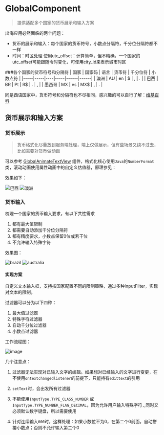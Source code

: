 # GlobalComponent
> 提供适配多个国家的货币展示和输入方案

出海应用必然面临的两个问题：
* 货币的展示和输入：每个国家的货币符号，小数点分隔符，千分位分隔符都不一样
* 时间：时区处理
    使用utc_offset：计算简单，但不精确，一个国家的utc_offset可能跟随令时变化，可使用city_id来表示城市时区


###各个国家的货币符号和分隔符
| 国家  | 国家码 | 语言 | 货币符 | 千分位符 | 小数点符 |
|-----|-----|----|-----|------|------|
| 澳洲  | AU  | en | $   | ,    | .    |
| 巴西  | BR  | Pt | R$  | .    | ,    |
| 墨西哥 | MX  | es | MX$ | ,    | .    |

同是西语国家中，货币符号和分隔符也不尽相同，感兴趣的可以自行了解：[维基百科](https://wiki.zhonghuashu.com/wiki/%E5%B0%8F%E6%95%B0%E7%82%B9)

## 货币展示和输入方案
### 货币展示
> 货币格式化尽量放到服务端处理，端上仅做展示，但有些场景又绕不过去，比如需要对货币做动画

可以参考 [GlobalAnimateTextView](https://github.com/wangyuetingtao/GlobalComponent/blob/master/app/src/main/java/com/wyttlb/globalcomponent/text/GlobalAnimateTextView.java) 组件，格式化核心使用`Java`的`NumberFormat`类，滚动动画使用属性动画中的自定义估值器，原理参见：

效果如下：

![巴西](https://github.com/wangyuetingtao/GlobalComponent/blob/master/screenshot/brazil_text.gif)
![澳洲](https://github.com/wangyuetingtao/GlobalComponent/blob/master/screenshot/australia_text.gif)

### 货币输入
梳理一个国家的货币输入要求，有以下共性需求
1. 都有最大值限制
2. 都需要自动添加千分位分隔符
3. 都有精度要求，小数点保留0位或若干位
4. 不允许输入特殊字符

效果图：

![brazil](https://github.com/wangyuetingtao/GlobalComponent/blob/master/screenshot/brazil_edit_text.gif)
![australia](https://github.com/wangyuetingtao/GlobalComponent/blob/master/screenshot/australia_edit_text.gif)

#### 实现方案
自定义文本输入框，支持按国家配置不同的限制策略，通过多种InputFilter，实现对文本的限制。

过滤器可以分为以下四种：
1. 最大值过滤器
2. 特殊字符过滤器
3. 自动千分位过滤器
4. 小数点过滤器

工作流程图：

![image](https://github.com/wangyuetingtao/GlobalComponent/blob/master/screenshot/filter.png)


几个注意点：

1. 过滤器无法实现对已输入文字的编辑。如果想对已经输入的文字进行变更，在不使用`ontextchangedlistener`的前提下，只能持有`edittext`的引用

2. `setText`时，会出发所有过滤器

3. 不能使用`InputType.TYPE_CLASS_NUMBER` 或`InputType.TYPE_NUMBER_FLAG_DECIMAL`，因为允许用户输入特殊字符`,`,同时又必须默认数字键盘，所以需要使用

4. 针对连续输入`000`时，这样处理：如果小数位不为0，在第二个0前面，自动拼接小数点；否则不允许输入第二个0
